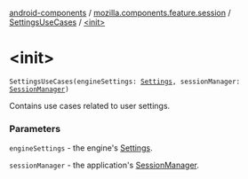 [android-components](../../index.md) / [mozilla.components.feature.session](../index.md) / [SettingsUseCases](index.md) / [&lt;init&gt;](./-init-.md)

# &lt;init&gt;

`SettingsUseCases(engineSettings: `[`Settings`](../../mozilla.components.concept.engine/-settings/index.md)`, sessionManager: `[`SessionManager`](../../mozilla.components.browser.session/-session-manager/index.md)`)`

Contains use cases related to user settings.

### Parameters

`engineSettings` - the engine's [Settings](../../mozilla.components.concept.engine/-settings/index.md).

`sessionManager` - the application's [SessionManager](../../mozilla.components.browser.session/-session-manager/index.md).